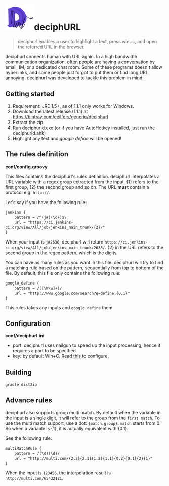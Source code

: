 ![deciphurl Logo](src/icon/deciphurl-small.png)deciphURL
=========

> deciphurl enables a user to highlight a text, press win+c, and open the referred URL in the browser.

deciphurl connects human with URL again. In a high bandwidth communication organization, often people are 
having a conversation by email, IM, or a dedicated chat room. Some of these programs doesn't allow hyperlinks,
and some people just forgot to put them or find long URL annoying. deciphurl was developed to tackle this problem
in mind.

## Getting started
1. Requirement: JRE 1.5+, as of 1.1.1 only works for Windows.
1. Download the latest release (1.1.1) at https://bintray.com/ceilfors/generic/deciphurl
1. Extract the zip
1. Run deciphurld.exe (or if you have AutoHotkey installed, just run the deciphurld.ahk)
1. Highlight any text and _google define_ will be opened!

## The rules definition
**conf/config.groovy**

This files contains the deciphurl's rules definition. deciphurl interpolates a URL variable with 
a regex group extracted from the input. {1} refers to the first group, {2} the
second group and so on. The URL **must** contain a protocol e.g. `http://`.

Let's say if you have the following rule:

    jenkins {
        pattern = /^(j#)(\d+)$\
        url = "https://ci.jenkins-ci.org/view/All/job/jenkins_main_trunk/{2}/"
    }

When your input is `j#2638`, deciphurl will return `https://ci.jenkins-ci.org/view/All/job/jenkins_main_trunk/2638/`.
{2} in the URL refers to the second group in the regex pattern, which is the digits.

You can have as many rules as you want in this file. deciphurl will try to find a matching rule
based on the pattern, sequentially from top to bottom of the file. By default, this file only
contains the following rule:

    google_define {
        pattern = /([\W\w]+)/
        url = "http://www.google.com/search?q=define:{0.1}"
    }
This rules takes any inputs and `google define` them.

## Configuration
**conf/deciphurl.ini**
- port: deciphurl uses nailgun to speed up the input processing, hence it requires a port to be specified
- key: by default Win+C. Read [this](http://www.autohotkey.com/docs/Hotkeys.htm#Symbols) to configure.

## Building
`gradle distZip`

## Advance rules
deciphurl also supports group multi match. By default when the variable in the input is a single digit,
it will refer to the group from the `first match`. To use the multi match support, use a dot: `{match.group}`.
`match` starts from 0. So when a variable is {1}, it is actually equivalent with {0.1}.

See the following rule:

    multiMatchRule {
        pattern = /(\d)(\d)/
        url = "http://multi.com/{2.2}{2.1}{1.2}{1.1}{0.2}{0.1}{2}{1}"
    }

When the input is `123456`, the interpolation result is `http://multi.com/65432121`.
